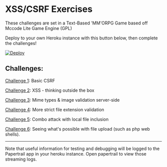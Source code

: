 # XSS/CSRF Exercises

These challenges are set in a Text-Based 'MM'ORPG Game based off Mccode Lite Game Engine (GPL)

Deploy to your own Heroku instance with this button below, then complete the challenges!

[![Deploy](https://www.herokucdn.com/deploy/button.png)](https://heroku.com/deploy)

Challenges:
----------------------

[Challenge 1](https://github.com/breakthenet/file-upload-exercises/blob/master/challenges/challenge_1.md): Basic CSRF

[Challenge 2](https://github.com/breakthenet/file-upload-exercises/blob/master/challenges/challenge_2.md): XSS - thinking outside the box

[Challenge 3](https://github.com/breakthenet/file-upload-exercises/blob/master/challenges/challenge_3.md): Mime types & image validation server-side

[Challenge 4](https://github.com/breakthenet/file-upload-exercises/blob/master/challenges/challenge_4.md): More strict file extension validation

[Challenge 5](https://github.com/breakthenet/file-upload-exercises/blob/master/challenges/challenge_5.md): Combo attack with local file inclusion

[Challenge 6](https://github.com/breakthenet/file-upload-exercises/blob/master/challenges/challenge_6.md): Seeing what's possible with file upload (such as php web shells).


----------------------

Note that useful information for testing and debugging will be logged to the Papertrail app in your heroku instance. Open papertrail to view those streaming logs.
